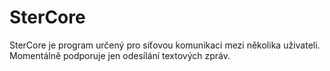 # SterCore
SterCore je program určený pro síťovou komunikaci mezi několika uživateli. Momentálně podporuje jen odesílání textových zpráv.
